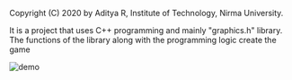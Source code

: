 Copyright (C) 2020 by Aditya R, Institute of Technology, Nirma University.

It is a project that uses C++ programming and mainly "graphics.h" library. The functions of the library along with the programming logic create the game

![demo](https://user-images.githubusercontent.com/68019168/124570013-1e37c780-de64-11eb-9c87-7dddf2c74f58.PNG)
